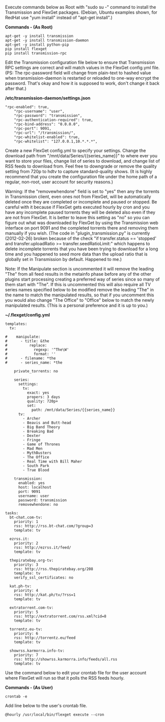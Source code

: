 Execute commands below as Root with "sudo su -" command to install the Transmission and FlexGet packages.  (Debian, Ubuntu examples shown, for RedHat use "yum install" instead of "apt-get install".)

**Commands - (As Root)**
```
apt-get -y install transmission
apt-get -y install transmission-daemon
apt-get -y install python-pip
pip install flexget
pip install transmission-rpc
```


Edit the Transmission configuration file below to ensure that Transmission RPC settings are correct and will match values in the FlexGet config.yml file.  (PS: The rpc-password field will change from plain-text to hashed value when transmission-daemon is restarted or reloaded to one-way encrypt the password.  That's okay and how it is supposed to work, don't change it back after that.)

**/etc/transmission-daemon/settings.json**
```
"rpc-enabled": true,
    "rpc-username": "user",
    "rpc-password": "transmission",
    "rpc-authentication-required": true,
    "rpc-bind-address": "0.0.0.0",
    "rpc-port": 9091,
    "rpc-url": "/transmission/",
    "rpc-whitelist-enabled": true,
    "rpc-whitelist": "127.0.0.1,10.*.*.*",
```

Create a new FlexGet config.yml to specify your settings.  Change the download path from "/mnt/data/Series/{{series_name}}" to where ever you want to store your files, change list of series to download, and change list of RSS feeds to download from.  Feel free to downgrade or remove the quality setting from 720p to hdtv to capture standard-quality shows.  (It is highly recommend that you create the configuration file under the home path of a regular, non-root, user account for security reasons.)

Warning: If the "removewhendone" field is set to "yes" then any the torrents in Transmission client, even ones not from FlexGet, will be automatically deleted once they are completed or incomplete and paused or stopped.  Be careful with it because if FlexGet gets executed hourly by cron and you have any incomplete paused torrents they will be deleted also even if they are not from FlexGet.  It is better to leave this setting as "no" so you can figure out what was downloaded by FlexGet by using the Transmission web interface on port 9091 and the completed torrents there and removing them manually if you wish.  (The code in "plugin_transmission.py" is currently (2012-02-26) broken because of the check "if transfer.status == 'stopped' and transfer.uploadRatio >= transfer.seedRatioLimit:" which happens to delete incomplete torrents that you have been trying to download for a long time and you happened to seed more data than the upload ratio that is globally set in Transmission by default.  Happened to me.)

Note: If the Manipulate section is uncommented it will remove the leading "The" from all feed results in the metainfo phase before any of the other plugins start processing creating a preferred way of series since so many of them start with "The".  If this is uncommented this will also require all TV series names specified below to be modified remove the leading "The" in the name to match the manipulated results, so that if you uncomment this you would also change "The Office" to "Office" below to match the newly manipulated results.  (This is a personal preference and it is up to you.)

**~/.flexget/config.yml**
```
templates:
  tv:

#    manipulate:
#      - title: &the
#          replace:
#            regexp: '^The\W'
#            format: ''
#      - filename: *the
#      - series_name: *the

    private_torrents: no

    series:
      settings:
        tv:
          exact: yes
          propers: 3 days
          quality: 720p+
          set:
            path: /mnt/data/Series/{{series_name}}
      tv:
        - Archer
        - Beavis and Butt-head
        - Big Band Theory
        - Breaking Bad
        - Dexter
        - Fringe
        - Game of Thrones
        - Mad Men
        - MythBusters
        - The Office
        - Real Time with Bill Maher
        - South Park
        - True Blood

    transmission:
      enabled: yes
      host: localhost
      port: 9091
      username: user
      password: transmission
      removewhendone: no

tasks:
  bt-chat.com-tv:
    priority: 1
    rss: http://rss.bt-chat.com/?group=3
    template: tv

  ezrss.it:
    priority: 2
    rss: http://ezrss.it/feed/
    template: tv

  thepiratebay.org-tv:
    priority: 3
    rss: http://rss.thepiratebay.org/208
    template: tv
    verify_ssl_certificates: no

  kat.ph-tv:
    priority: 4
    rss: http://kat.ph/tv/?rss=1
    template: tv

  extratorrent.com-tv:
    priority: 5
    rss: http://extratorrent.com/rss.xml?cid=8
    template: tv

  torrentz.eu-tv:
    priority: 6
    rss: http://torrentz.eu/feed
    template: tv

  showrss.karmorra.info-tv:
    priority: 7
    rss: http://showrss.karmorra.info/feeds/all.rss
    template: tv
```

Use the command below to edit your crontab file for the user account where FlexGet will run so that it polls the RSS feeds hourly.

**Commands - (As User)**
```
crontab -e
```

Add line below to the user's crontab file.

```
@hourly /usr/local/bin/flexget execute --cron
```